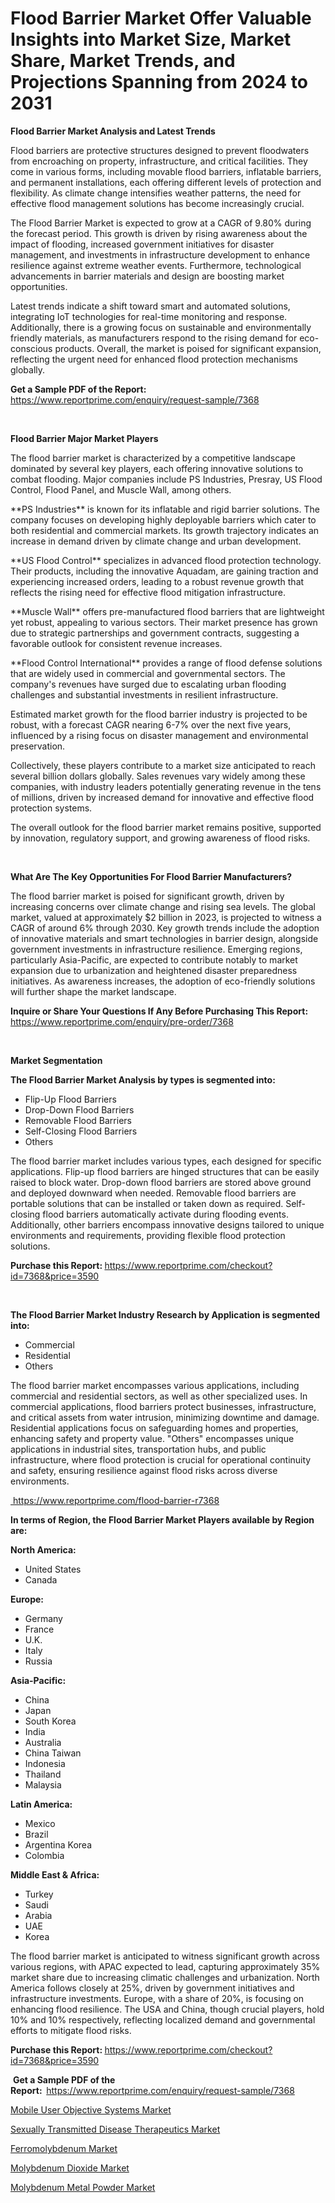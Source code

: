 <p><h1>Flood Barrier Market Offer Valuable Insights into Market Size, Market Share, Market Trends, and Projections Spanning from 2024 to 2031</h1></p><p><strong>Flood Barrier Market Analysis and Latest Trends</strong></p>
<p><p>Flood barriers are protective structures designed to prevent floodwaters from encroaching on property, infrastructure, and critical facilities. They come in various forms, including movable flood barriers, inflatable barriers, and permanent installations, each offering different levels of protection and flexibility. As climate change intensifies weather patterns, the need for effective flood management solutions has become increasingly crucial. </p><p>The Flood Barrier Market is expected to grow at a CAGR of 9.80% during the forecast period. This growth is driven by rising awareness about the impact of flooding, increased government initiatives for disaster management, and investments in infrastructure development to enhance resilience against extreme weather events. Furthermore, technological advancements in barrier materials and design are boosting market opportunities. </p><p>Latest trends indicate a shift toward smart and automated solutions, integrating IoT technologies for real-time monitoring and response. Additionally, there is a growing focus on sustainable and environmentally friendly materials, as manufacturers respond to the rising demand for eco-conscious products. Overall, the market is poised for significant expansion, reflecting the urgent need for enhanced flood protection mechanisms globally.</p></p>
<p><strong>Get a Sample PDF of the Report:&nbsp;</strong> <a href="https://www.reportprime.com/enquiry/request-sample/7368?utm_campaign=1119&utm_medium=2&utm_source=Github&utm_content=ia&utm_term=25112024&utm_id=flood-barrier">https://www.reportprime.com/enquiry/request-sample/7368</a></p>
<p>&nbsp;</p>
<p><strong>Flood Barrier Major Market Players</strong></p>
<p><p>The flood barrier market is characterized by a competitive landscape dominated by several key players, each offering innovative solutions to combat flooding. Major companies include PS Industries, Presray, US Flood Control, Flood Panel, and Muscle Wall, among others. </p><p>**PS Industries** is known for its inflatable and rigid barrier solutions. The company focuses on developing highly deployable barriers which cater to both residential and commercial markets. Its growth trajectory indicates an increase in demand driven by climate change and urban development.</p><p>**US Flood Control** specializes in advanced flood protection technology. Their products, including the innovative Aquadam, are gaining traction and experiencing increased orders, leading to a robust revenue growth that reflects the rising need for effective flood mitigation infrastructure.</p><p>**Muscle Wall** offers pre-manufactured flood barriers that are lightweight yet robust, appealing to various sectors. Their market presence has grown due to strategic partnerships and government contracts, suggesting a favorable outlook for consistent revenue increases.</p><p>**Flood Control International** provides a range of flood defense solutions that are widely used in commercial and governmental sectors. The company's revenues have surged due to escalating urban flooding challenges and substantial investments in resilient infrastructure.</p><p>Estimated market growth for the flood barrier industry is projected to be robust, with a forecast CAGR nearing 6-7% over the next five years, influenced by a rising focus on disaster management and environmental preservation. </p><p>Collectively, these players contribute to a market size anticipated to reach several billion dollars globally. Sales revenues vary widely among these companies, with industry leaders potentially generating revenue in the tens of millions, driven by increased demand for innovative and effective flood protection systems.</p><p>The overall outlook for the flood barrier market remains positive, supported by innovation, regulatory support, and growing awareness of flood risks.</p></p>
<p>&nbsp;</p>
<p><strong>What Are The Key Opportunities For Flood Barrier Manufacturers?</strong></p>
<p><p>The flood barrier market is poised for significant growth, driven by increasing concerns over climate change and rising sea levels. The global market, valued at approximately $2 billion in 2023, is projected to witness a CAGR of around 6% through 2030. Key growth trends include the adoption of innovative materials and smart technologies in barrier design, alongside government investments in infrastructure resilience. Emerging regions, particularly Asia-Pacific, are expected to contribute notably to market expansion due to urbanization and heightened disaster preparedness initiatives. As awareness increases, the adoption of eco-friendly solutions will further shape the market landscape.</p></p>
<p><strong>Inquire or Share Your Questions If Any Before Purchasing This Report:</strong> <a href="https://www.reportprime.com/enquiry/pre-order/7368?utm_campaign=1119&utm_medium=2&utm_source=Github&utm_content=ia&utm_term=25112024&utm_id=flood-barrier">https://www.reportprime.com/enquiry/pre-order/7368</a></p>
<p>&nbsp;</p>
<p><strong>Market Segmentation</strong></p>
<p><strong>The Flood Barrier Market Analysis by types is segmented into:</strong></p>
<p><ul><li>Flip-Up Flood Barriers</li><li>Drop-Down Flood Barriers</li><li>Removable Flood Barriers</li><li>Self-Closing Flood Barriers</li><li>Others</li></ul></p>
<p><p>The flood barrier market includes various types, each designed for specific applications. Flip-up flood barriers are hinged structures that can be easily raised to block water. Drop-down flood barriers are stored above ground and deployed downward when needed. Removable flood barriers are portable solutions that can be installed or taken down as required. Self-closing flood barriers automatically activate during flooding events. Additionally, other barriers encompass innovative designs tailored to unique environments and requirements, providing flexible flood protection solutions.</p></p>
<p><strong>Purchase this Report:&nbsp;</strong><a href="https://www.reportprime.com/checkout?id=7368&price=3590&utm_campaign=1119&utm_medium=2&utm_source=Github&utm_content=ia&utm_term=25112024&utm_id=flood-barrier">https://www.reportprime.com/checkout?id=7368&price=3590</a></p>
<p>&nbsp;</p>
<p><strong>The Flood Barrier Market Industry Research by Application is segmented into:</strong></p>
<p><ul><li>Commercial</li><li>Residential</li><li>Others</li></ul></p>
<p><p>The flood barrier market encompasses various applications, including commercial and residential sectors, as well as other specialized uses. In commercial applications, flood barriers protect businesses, infrastructure, and critical assets from water intrusion, minimizing downtime and damage. Residential applications focus on safeguarding homes and properties, enhancing safety and property value. "Others" encompasses unique applications in industrial sites, transportation hubs, and public infrastructure, where flood protection is crucial for operational continuity and safety, ensuring resilience against flood risks across diverse environments.</p></p>
<p><a href="https://www.reportprime.com/flood-barrier-r7368?utm_campaign=1119&utm_medium=2&utm_source=Github&utm_content=ia&utm_term=25112024&utm_id=flood-barrier">&nbsp;https://www.reportprime.com/flood-barrier-r7368</a></p>
<p><strong>In terms of Region, the Flood Barrier Market Players available by Region are:</strong></p>
<p>
    <p> <strong> North America: </strong>
        <ul>
            <li>United States</li>
            <li>Canada</li>
        </ul>
        </p> 
    <p> <strong> Europe: </strong>
        <ul>
            <li>Germany</li>
            <li>France</li>
            <li>U.K.</li>
            <li>Italy</li>
            <li>Russia</li>
        </ul>
        </p> 
    <p> <strong> Asia-Pacific: </strong>
        <ul>
            <li>China</li>
            <li>Japan</li>
            <li>South Korea</li>
            <li>India</li>
            <li>Australia</li>
            <li>China Taiwan</li>
            <li>Indonesia</li>
            <li>Thailand</li>
            <li>Malaysia</li>
        </ul>
        </p> 
    <p> <strong> Latin America: </strong>
        <ul>
            <li>Mexico</li>
            <li>Brazil</li>
            <li>Argentina Korea</li>
            <li>Colombia</li>
        </ul>
        </p> 
    <p> <strong> Middle East & Africa: </strong>
        <ul>
            <li>Turkey</li>
            <li>Saudi</li>
            <li>Arabia</li>
            <li>UAE</li>
            <li>Korea</li>
        </ul>
    </p>
    </p>
<p><p>The flood barrier market is anticipated to witness significant growth across various regions, with APAC expected to lead, capturing approximately 35% market share due to increasing climatic challenges and urbanization. North America follows closely at 25%, driven by government initiatives and infrastructure investments. Europe, with a share of 20%, is focusing on enhancing flood resilience. The USA and China, though crucial players, hold 10% and 10% respectively, reflecting localized demand and governmental efforts to mitigate flood risks.</p></p>
<p><strong>Purchase this Report: </strong><a href="https://www.reportprime.com/checkout?id=7368&price=3590&utm_campaign=1119&utm_medium=2&utm_source=Github&utm_content=ia&utm_term=25112024&utm_id=flood-barrier">https://www.reportprime.com/checkout?id=7368&price=3590</a></p>
<p>&nbsp;<strong>Get a Sample PDF of the Report:&nbsp;&nbsp;</strong><a href="https://www.reportprime.com/enquiry/request-sample/7368?utm_campaign=1119&utm_medium=2&utm_source=Github&utm_content=ia&utm_term=25112024&utm_id=flood-barrier">https://www.reportprime.com/enquiry/request-sample/7368</a></p>
<p><strong></strong></p>
<p><p><a href="https://issuu.com/reportprime-2/docs/mobile-user-objective-systems-marke_c807a5807484a3?utm_campaign=1119&utm_medium=2&utm_source=Github&utm_content=ia&utm_term=25112024&utm_id=flood-barrier">Mobile User Objective Systems Market</a></p><p><a href="https://issuu.com/reportprime-2/docs/sexually-transmitted-disease-therap_f5da6a5d3473e3?utm_campaign=1119&utm_medium=2&utm_source=Github&utm_content=ia&utm_term=25112024&utm_id=flood-barrier">Sexually Transmitted Disease Therapeutics Market</a></p><p><a href="https://www.linkedin.com/pulse/global-ferromolybdenum-market-trends-insights-growth-vrtue?utm_campaign=1119&utm_medium=2&utm_source=Github&utm_content=ia&utm_term=25112024&utm_id=flood-barrier">Ferromolybdenum Market</a></p><p><a href="https://www.linkedin.com/pulse/emerging-molybdenum-dioxide-market-opportunities-analysis-xqare?utm_campaign=1119&utm_medium=2&utm_source=Github&utm_content=ia&utm_term=25112024&utm_id=flood-barrier">Molybdenum Dioxide Market</a></p><p><a href="https://www.linkedin.com/pulse/molybdenum-metal-powder-market2024-2031-industry-insights-yfxbe?utm_campaign=1119&utm_medium=2&utm_source=Github&utm_content=ia&utm_term=25112024&utm_id=flood-barrier">Molybdenum Metal Powder Market</a></p></p>